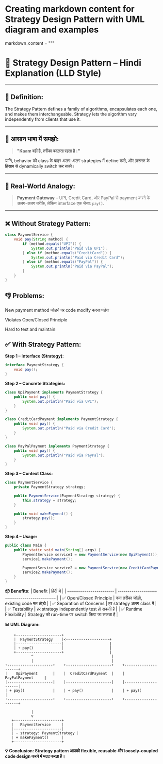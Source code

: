 # Creating markdown content for Strategy Design Pattern with UML diagram and examples

markdown_content = """
# 🧩 Strategy Design Pattern – Hindi Explanation (LLD Style)

---

## 📘 Definition:
The Strategy Pattern defines a family of algorithms, encapsulates each one, and makes them interchangeable. Strategy lets the algorithm vary independently from clients that use it.

---

## 🧠 आसान भाषा में समझो:
> **"Kaam वही है, तरीका बदलता रहता है।"**

यानि, behavior को class के बाहर अलग-अलग strategies में define करो, और ज़रूरत के हिसाब से dynamically switch कर सको।

---

## 🎯 Real-World Analogy:
> **Payment Gateway** – UPI, Credit Card, और PayPal से payment करने के अलग-अलग तरीके, लेकिन interface एक जैसा: `pay()`.

---

## ❌ Without Strategy Pattern:
```java
class PaymentService {
    void pay(String method) {
        if (method.equals("UPI")) {
            System.out.println("Paid via UPI");
        } else if (method.equals("CreditCard")) {
            System.out.println("Paid via Credit Card");
        } else if (method.equals("PayPal")) {
            System.out.println("Paid via PayPal");
        }
    }
}
```

## 👎 Problems:

New payment method जोड़ने पर code modify करना पड़ेगा

Violates Open/Closed Principle

Hard to test and maintain

## ✅ With Strategy Pattern:  
**Step 1 – Interface (Strategy):**
```java
interface PaymentStrategy {
    void pay();
}
```
**Step 2 – Concrete Strategies:**
```java
class UpiPayment implements PaymentStrategy {
    public void pay() {
        System.out.println("Paid via UPI");
    }
}

class CreditCardPayment implements PaymentStrategy {
    public void pay() {
        System.out.println("Paid via Credit Card");
    }
}

class PayPalPayment implements PaymentStrategy {
    public void pay() {
        System.out.println("Paid via PayPal");
    }
}
```
**Step 3 – Context Class:**
```java
class PaymentService {
    private PaymentStrategy strategy;

    public PaymentService(PaymentStrategy strategy) {
        this.strategy = strategy;
    }

    public void makePayment() {
        strategy.pay();
    }
}
```

**Step 4 – Usage:**
```java
public class Main {
    public static void main(String[] args) {
        PaymentService service1 = new PaymentService(new UpiPayment());
        service1.makePayment();

        PaymentService service2 = new PaymentService(new CreditCardPayment());
        service2.makePayment();
    }
}
```


**📦 Benefits:**
| Benefit                  | हिंदी में                                      |
| ------------------------ | ---------------------------------------------- |
| ✅ Open/Closed Principle  | नया तरीका जोड़ो, existing code मत तोड़ो        |
| ✅ Separation of Concerns | हर strategy अलग class में                      |
| ✅ Testability            | हर strategy independently test हो सकती है      |
| ✅ Runtime Flexibility    | Strategy को run-time पर switch किया जा सकता है |



**📊 UML Diagram:**

        +---------------------+
        |  PaymentStrategy    |<--------------------+
        |---------------------|                     |
        | + pay()             |                     |
        +---------------------+                     |
                ^                                    |
                |                                    |
    +---------------------+    +---------------------+    +---------------------+
    |    UpiPayment       |    |  CreditCardPayment  |    |   PayPalPayment     |
    |---------------------|    |---------------------|    |---------------------|
    | + pay()             |    | + pay()             |    | + pay()             |
    +---------------------+    +---------------------+    +---------------------+

                |
                v
       +----------------------+
       |   PaymentService     |
       |----------------------|
       | - strategy: PaymentStrategy |
       | + makePayment()      |
       +----------------------+

       
**💡 Conclusion: Strategy pattern आपको flexible, reusable और loosely-coupled code design करने में मदद करता है।**
